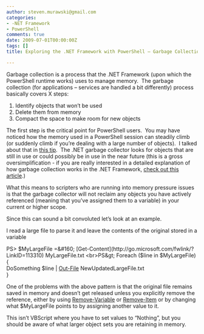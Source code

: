 ```yaml
---
author: steven.murawski@gmail.com
categories:
- -NET Framework
- PowerShell
comments: true
date: 2009-07-01T00:00:00Z
tags: []
title: Exploring the .NET Framework with PowerShell – Garbage Collection (Part 6)

---
```


Garbage collection is a process that the .NET Framework (upon which the PowerShell runtime works) uses to manage memory.&#160; The garbage collection (for applications – services are handled a bit differently) process basically covers X steps:



1.  Identify objects that won’t be used 
2.  Delete them from memory 
3.  Compact the space to make room for new objects 


The first step is the critical point for PowerShell users.&#160; You may have noticed how the memory used in a PowerShell session can steadily climb (or suddenly climb if you’re dealing with a large number of objects).&#160; I talked about that in [this tip](/blog/2009/03/tip-free-up-some-memory).&#160; The .NET garbage collector looks for objects that are still in use or could possibly be in use in the near future (this is a gross oversimplification - if you are really interested in a detailed explanation of how garbage collection works in the .NET Framework, <a href="http://www.simple-talk.com/content/article.aspx?article=737" target="_blank">check out this article</a>.) 



What this means to scripters who are running into memory pressure issues is that the garbage collector will not reclaim any objects you have actively referenced (meaning that you’ve assigned them to a variable) in your current or higher scope.&#160; 



Since this can sound a bit convoluted let’s look at an example.&#160; 



I read a large file to parse it and leave the contents of the original stored in a variable



PS&gt; $MyLargeFile =&#160; [Get-Content](http://go.microsoft.com/fwlink/?LinkID=113310) MyLargeFile.txt    <br>PS&gt; Foreach ($line in $MyLargeFile) {    <br>DoSomething $line | [Out-File](http://go.microsoft.com/fwlink/?LinkID=113363) NewUpdatedLargeFile.txt    <br>}



One of the problems with the above pattern is that the original file remains saved in memory and doesn’t get released unless you explicitly remove the reference, either by using [Remove-Variable](http://go.microsoft.com/fwlink/?LinkID=113380) or [Remove-Item](http://go.microsoft.com/fwlink/?LinkID=113373) or by changing what $MyLargeFile points to by assigning another value to it.&#160; 



This isn’t VBScript where you have to set values to “Nothing”, but you should be aware of what larger object sets you are retaining in memory.&#160; 

